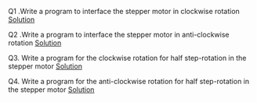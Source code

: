 Q1 .Write a program to interface the stepper motor in clockwise rotation
[Solution](q1.asm)

Q2 .Write a program to interface the stepper motor in anti-clockwise rotation
[Solution](q2.asm)

Q3. Write a program for the clockwise rotation for half step-rotation in the stepper motor
[Solution](q3.asm)

Q4. Write a program for the anti-clockwise rotation for half step-rotation in the stepper motor
[Solution](q4.asm)